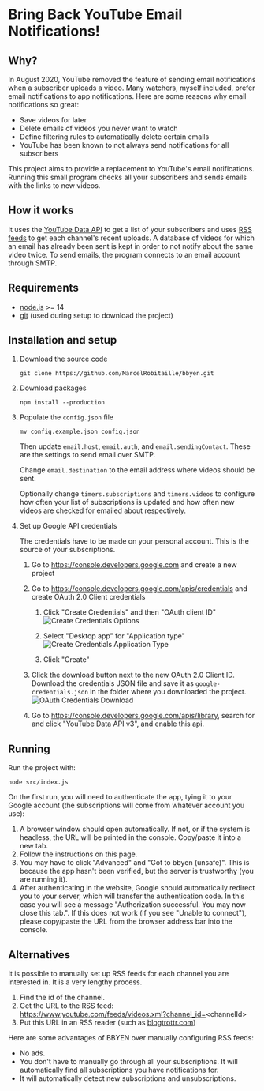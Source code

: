 # Bring Back YouTube Email Notifications!

## Why?

In August 2020, YouTube removed the feature of sending email notifications when a subscriber uploads a video. Many watchers, myself included, prefer email notifications to app notifications. Here are some reasons why email notifications so great:

- Save videos for later
- Delete emails of videos you never want to watch
- Define filtering rules to automatically delete certain emails
- YouTube has been known to not always send notifications for all subscribers

This project aims to provide a replacement to YouTube's email notifications. Running this small program checks all your subscribers and sends emails with the links to new videos.

## How it works

It uses the [YouTube Data API](https://developers.google.com/youtube/v3/) to get a list of your subscribers and uses [RSS feeds](https://support.google.com/youtube/answer/6224202?hl=en) to get each channel's recent uploads. A database of videos for which an email has already been sent is kept in order to not notify about the same video twice. To send emails, the program connects to an email account through SMTP.

## Requirements

- [node.js](https://nodejs.org/en/) >= 14
- [git](https://git-scm.com/) (used during setup to download the project)

## Installation and setup

1. Download the source code

	```
	git clone https://github.com/MarcelRobitaille/bbyen.git
	```

1. Download packages

	```
	npm install --production
	```

1. Populate the `config.json` file

	```
	mv config.example.json config.json
	```

	Then update `email.host`, `email.auth`, and `email.sendingContact`. These are the settings to send email over SMTP.

	Change `email.destination` to the email address where videos should be sent.

	Optionally change `timers.subscriptions` and `timers.videos` to configure how often your list of subscriptions is updated and how often new videos are checked for emailed about respectively.

1. Set up Google API credentials

	The credentials have to be made on your personal account. This is the source of your subscriptions.

	1. Go to https://console.developers.google.com and create a new project

	1. Go to https://console.developers.google.com/apis/credentials and create OAuth 2.0 Client credentials

		1. Click "Create Credentials" and then "OAuth client ID"
		![Create Credentials Options](./docs/oauth_create_credentials.png)

		1. Select "Desktop app" for "Application type"
		![Create Credentials Application Type](./docs/oauth_application_type.png)

		1. Click "Create"

	1. Click the download button next to the new OAuth 2.0 Client ID.
	Download the credentials JSON file and save it as `google-credentials.json` in the folder where you downloaded the project.
	![OAuth Credentials Download](./docs/oauth_download.png)

	1. Go to https://console.developers.google.com/apis/library, search for and click "YouTube Data API v3", and enable this api.

## Running

Run the project with:
```
node src/index.js
```

On the first run, you will need to authenticate the app, tying it to your Google account (the subscriptions will come from whatever account you use):
1. A browser window should open automatically. If not, or if the system is headless, the URL will be printed in the console. Copy/paste it into a new tab.
1. Follow the instructions on this page.
1. You may have to click "Advanced" and "Got to bbyen (unsafe)". This is because the app hasn't been verified, but the server is trustworthy (you are running it).
1. After authenticating in the website, Google should automatically redirect you to your server, which will transfer the authentication code. In this case you will see a message "Authorization successful. You may now close this tab.".
If this does not work (if you see "Unable to connect"), please copy/paste the URL from the browser address bar into the console.

## Alternatives

It is possible to manually set up RSS feeds for each channel you are interested in. It is a very lengthy process.

1. Find the id of the channel.
1. Get the URL to the RSS feed: https://www.youtube.com/feeds/videos.xml?channel_id=<channelId\>
1. Put this URL in an RSS reader (such as [blogtrottr.com](https://blogtrottr.com))

Here are some advantages of BBYEN over manually configuring RSS feeds:

- No ads.
- You don't have to manually go through all your subscriptions. It will automatically find all subscriptions you have notifications for.
- It will automatically detect new subscriptions and unsubscriptions.

